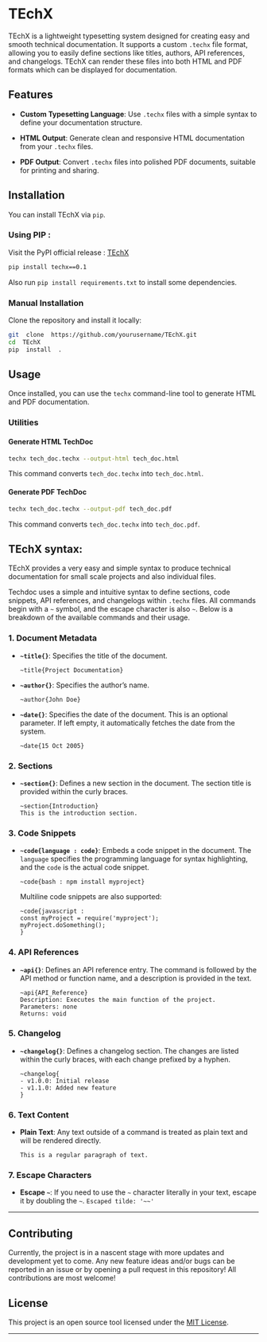 # TEchX

TEchX is a lightweight typesetting system designed for creating easy and smooth technical documentation. It supports a custom `.techx` file format, allowing you to easily define sections like titles, authors, API references, and changelogs. TEchX can render these files into both HTML and PDF formats which can be displayed for documentation.

## Features

  

-  **Custom Typesetting Language**: Use `.techx` files with a simple syntax to define your documentation structure.

-  **HTML Output**: Generate clean and responsive HTML documentation from your `.techx` files.

-  **PDF Output**: Convert `.techx` files into polished PDF documents, suitable for printing and sharing.

  

## Installation

  

You can install TEchX via `pip`.

  

### Using PIP :
Visit the PyPI official release : [TEchX](https://pypi.org/project/techx/0.1/)  

```bash
pip install techx==0.1
```

Also run `pip install requirements.txt` to install some dependencies.

### Manual Installation
Clone the repository and install it locally:
```bash
git  clone  https://github.com/yourusername/TEchX.git
cd  TEchX
pip  install  .
```

## Usage

  

Once installed, you can use the `techx` command-line tool to generate HTML and PDF documentation.

  

### Utilities

  

#### Generate HTML TechDoc
```bash
techx tech_doc.techx --output-html tech_doc.html
```
  

This command converts `tech_doc.techx` into `tech_doc.html`.

  


#### Generate PDF TechDoc
```bash
techx tech_doc.techx --output-pdf tech_doc.pdf
```
  

This command converts `tech_doc.techx` into `tech_doc.pdf`.
  
 ## TEchX syntax:
 TEchX provides a very easy and simple syntax to produce technical documentation for small scale projects and also individual files. 

Techdoc uses a simple and intuitive syntax to define sections, code snippets, API references, and changelogs within `.techx` files. All commands begin with a `~` symbol, and the escape character is also `~`. Below is a breakdown of the available commands and their usage.

### 1. **Document Metadata**

- **`~title{}`**: Specifies the title of the document.
	
  ```techx
  ~title{Project Documentation}
  ``` 

-   **`~author{}`**: Specifies the author’s name.
	```techx
	~author{John Doe}
	```
-   **`~date{}`**: Specifies the date of the document. 
	This is an optional parameter. If left empty, it automatically fetches the date from the system.
	```techx
	~date{15 Oct 2005}
	```
	
    

### 2. **Sections**

-   **`~section{}`**: Defines a new section in the document. The section title is provided within the curly braces.
    
    ```techx
    ~section{Introduction}
    This is the introduction section.
    ```

### 3. **Code Snippets**

-   **`~code{language : code}`**: Embeds a code snippet in the document. The `language` specifies the programming language for syntax highlighting, and the `code` is the actual code snippet.
    
    ```techx
    ~code{bash : npm install myproject}
    ```
    
    Multiline code snippets are also supported:
    
    ```techx
    ~code{javascript : 
    const myProject = require('myproject');
    myProject.doSomething();
    }
    ```
    

### 4. **API References**

-   **`~api{}`**: Defines an API reference entry. The command is followed by the API method or function name, and a description is provided in the text.
    
    ```techx
    ~api{API_Reference}
    Description: Executes the main function of the project.
    Parameters: none
    Returns: void
    ```
    

### 5. **Changelog**

-   **`~changelog{}`**: Defines a changelog section. The changes are listed within the curly braces, with each change prefixed by a hyphen.
    
    ```techx
    ~changelog{
    - v1.0.0: Initial release
    - v1.1.0: Added new feature
    }
    ```
    

### 6. **Text Content**

-   **Plain Text**: Any text outside of a command is treated as plain text and will be rendered directly.
    
    ```techx
    This is a regular paragraph of text.
    ```

### 7. **Escape Characters**

-   **Escape `~`**: If you need to use the `~` character literally in your text, escape it by doubling the `~`.
	`Escaped tilde: '~~'`

***
## Contributing

Currently, the project is in a nascent stage with more updates and development yet to come. Any new feature ideas and/or bugs can be reported in an issue or by opening a pull request in this repository!
All contributions are most welcome!

## License
This project is an open source tool licensed under the [MIT License](https://github.com/SidZRed/TEchX/blob/main/LICENSE). 

***
